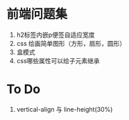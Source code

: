# 前端问题集
1. h2标签内嵌p便签自适应宽度
2. css 绘画简单图形（方形，扇形，圆形）
3. 盒模式
4. css哪些属性可以给子元素继承

# To Do
1. vertical-align 与 line-height(30%)